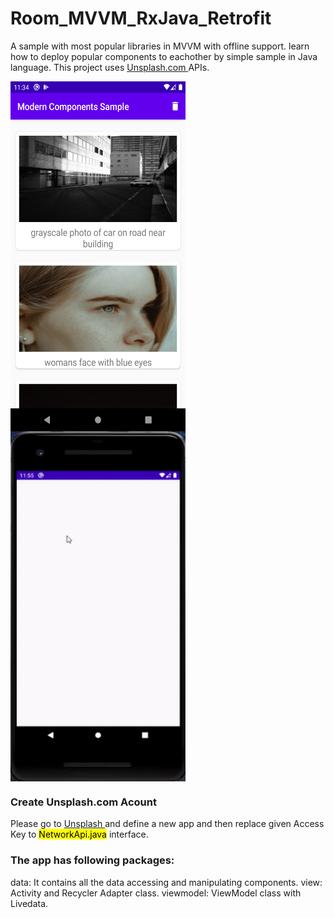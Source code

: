 # Room_MVVM_RxJava_Retrofit
A sample with most popular libraries in MVVM with offline support. learn how to deploy popular components to eachother by simple sample in Java language.
This project uses <a href="Unsplash.com" > Unsplash.com </a> APIs.


<p  float="left">
 <img align="left" src="images/image.png" width="280" height="560">
 <img align="center" src="images/sample.gif" width="280" height="560">
</p>


<h3> Create Unsplash.com Acount</h3>

Please go to <a href="Unsplash.com" > Unsplash </a> and define a new app and then replace given Access Key to <mark>NetworkApi.java</mark> interface.


<h3> The app has following packages: </h3>
data: It contains all the data accessing and manipulating components.
view: Activity and Recycler Adapter class.
viewmodel: ViewModel class with Livedata.
